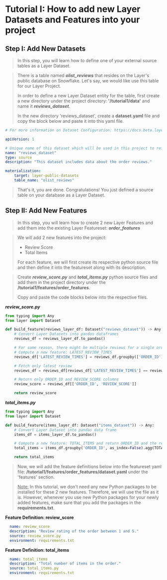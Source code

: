 # Tutorial I: How to add new Layer Datasets and Features into your project

## Step I: Add New Datasets

> In this step, you will learn how to define one of your external source tables as a Layer Dataset.

> There is a table named ***olist_reviews*** that resides on the Layer's public database on Snowflake. Let's say, we would like use this table for our Layer Project.
> 
>In order to define a new Layer Dataset entity for the table, first create a new directory under the project 
> directory: **'/tutorial1/data'** and name it ***reviews_dataset***. 
>
> In the new directory 'reviews_dataset', create a **dataset.yaml** file and copy the block below and paste it into this yaml file.

```yaml
# For more information on Dataset Configuration: https://docs.beta.layer.co/docs/datacatalog/datasets

apiVersion: 1

# Unique name of this dataset which will be used in this project to refer to this dataset
name: "reviews_dataset"
type: source
description: "This dataset includes data about the order reviews."

materialization:
    target: layer-public-datasets
    table_name: "olist_reviews"
```

> That's it, you are done. Congratulations! You just defined a source table on your database as a Layer Dataset.

## Step II: Add New Features

> In this step, you will learn how to create 2 new Layer Features and add them into the existing Layer Featureset: ***order_features***

> We will add 2 new features into the project:
> - Review Score
> - Total Items
> 
> For each feature, we will first create its respective python source file and then define it into the featureset along with its description.

> Create ***review_score.py*** and ***total_items.py*** python source files and add them in the project directory under the **/tutorial1/features/order_features**. 
> 
>Copy and paste the code blocks below into the respective files.

***review_score.py***
```python
from typing import Any
from layer import Dataset

def build_feature(reviews_layer_df: Dataset("reviews_dataset")) -> Any:
    # Convert Layer Datasets into pandas dataframes
    reviews_df = reviews_layer_df.to_pandas()

    # For some reason, there might be multiple reviews for a single order in the data - Only take into account the latest review record
    # Compute a new feature: LATEST_REVIEW_TIMES
    reviews_df['LATEST_REVIEW_TIMES'] = reviews_df.groupby(['ORDER_ID'])['REVIEW_ANSWER_TIMESTAMP'].transform('max')

    # Fetch only latest review
    reviews_df = reviews_df[reviews_df['LATEST_REVIEW_TIMES'] == reviews_df['REVIEW_ANSWER_TIMESTAMP']]

    # Return only ORDER_ID and REVIEW_SCORE columns
    review_score = reviews_df[['ORDER_ID', 'REVIEW_SCORE']]

    return review_score
```
***total_items.py***
```python
from typing import Any
from layer import Dataset

def build_feature(items_layer_df: Dataset("items_dataset")) -> Any:
    # Convert Layer Dataset into pandas data frame
    items_df = items_layer_df.to_pandas()

    # Compute a new feature: TOTAL_ITEMS and return ORDER_ID and the relevant feature
    total_items = items_df.groupby('ORDER_ID', as_index=False).agg(TOTAL_ITEMS=("PRODUCT_ID", "count"))

    return total_items
```

> Now, we will add the feature definitions below into the featureset yaml file: **/tutorial1/features/order_features/dataset.yaml** under the 'features' section. 
>
> <ins>Note:</ins> In this tutorial, we don't need any new Python packages to be installed for these 2 new features. Therefore, we will use the file as it is. 
> However, whenever you use new Python packages for your newly added features, make sure that you add the packages in the **requirements.txt**.

**Feature Definition: review_score**
```yaml
  name: review_score
  description: "Review rating of the order between 1 and 5."
  source: review_score.py
  environment: requirements.txt
```

**Feature Definition: total_items**
```yaml
  name: total_items
  description: "Total number of items in the order."
  source: total_items.py
  environment: requirements.txt
```
